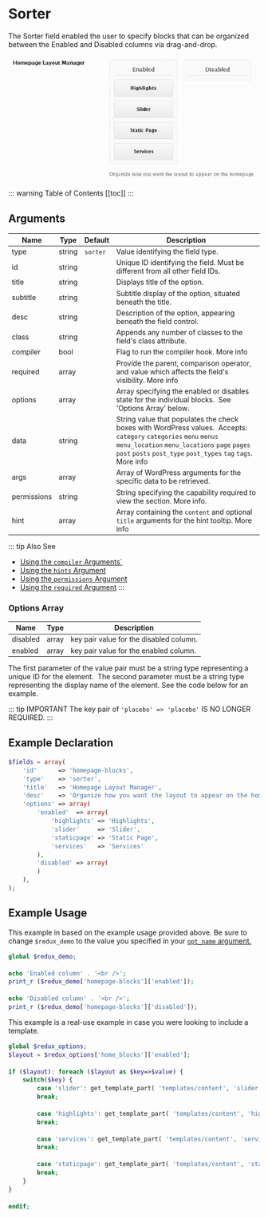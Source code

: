 # Sorter

The Sorter field enabled the user to specify blocks that can be organized between the Enabled and Disabled columns via drag-and-drop.

<span style="display:block;text-align:center">![](./img/sorter.png)</span>

::: warning Table of Contents
[[toc]]
:::

## Arguments
|Name|Type|Default|Description|
|--- |--- |--- |--- |
|type|string|`sorter`|Value identifying the field type.|
|id|string||Unique ID identifying the field. Must be different from all other field IDs.|
|title|string||Displays title of the option.|
|subtitle|string||Subtitle display of the option, situated beneath the title.|
|desc|string||Description of the option, appearing beneath the field control.|
|class|string||Appends any number of classes to the field's class attribute.|
|compiler|bool||Flag to run the compiler hook.  More info|
|required|array||Provide the parent, comparison operator, and value which affects the field's visibility.  More info|
|options|array||Array specifying the enabled or disables state for the individual blocks.  See 'Options Array' below.|
|data|string||String value that populates the check boxes with WordPress values.  Accepts:  `category` `categories` `menu` `menus` `menu_location` `menu_locations` `page` `pages` `post` `posts` `post_type` `post_types` `tag` `tags`.  More info|
|args|array||Array of WordPress arguments for the specific data to be retrieved.|
|permissions|string||String specifying the capability required to view the section.   More info.|
|hint|array||Array containing the `content` and optional `title` arguments for the hint tooltip.  More info|

::: tip Also See
- [Using the `compiler` Arguments`](../guide/the-compiler-argument.md)
- [Using the `hints` Argument](../guide/the-hints-argument.md)
- [Using the `permissions` Argument](../guide/the-permissions-argument.md)
- [Using the `required` Argument](../guide/using-the-required-argument.md)
:::

### Options Array
|Name|Type|Description|
|--- |--- |--- |
|disabled|array|key pair value for the disabled column.|
|enabled|array|key pair value for the enabled column.|

The first parameter of the value pair must be a string type representing a unique ID for the element.  The second parameter must be a string type representing the display name of the element. See the code below for an example.

::: tip IMPORTANT
The key pair of `'placebo' => 'placebo'` IS NO LONGER REQUIRED.
:::



## Example Declaration

```php
$fields = array(
    'id'      => 'homepage-blocks',
    'type'    => 'sorter',
    'title'   => 'Homepage Layout Manager',
    'desc'    => 'Organize how you want the layout to appear on the homepage',
    'options' => array(
        'enabled'  => array(
            'highlights' => 'Highlights',
            'slider'     => 'Slider',
            'staticpage' => 'Static Page',
            'services'   => 'Services'
        ),
        'disabled' => array(
        )
    ),
);
```

## Example Usage
This example in based on the example usage provided above. Be sure to change `$redux_demo` to the value you specified in your <a title="opt_name" href="/redux-framework/arguments/opt_name/">`opt_name` argument.</a>
```php
global $redux_demo;

echo 'Enabled column' . '<br />'; 
print_r ($redux_demo['homepage-blocks']['enabled']);

echo 'Disabled column' . '<br />'; 
print_r ($redux_demo['homepage-blocks']['disabled']);
```

This example is a real-use example in case you were looking to include a template.

```php
global $redux_options;
$layout = $redux_options['home_blocks']['enabled'];

if ($layout): foreach ($layout as $key=>$value) {
    switch($key) {
        case 'slider': get_template_part( 'templates/content', 'slider' );
        break;

        case 'highlights': get_template_part( 'templates/content', 'highlights' );
        break;

        case 'services': get_template_part( 'templates/content', 'services' );
        break;
        
        case 'staticpage': get_template_part( 'templates/content', 'staticpage' );    
        break;  
    }
}

endif;
```

